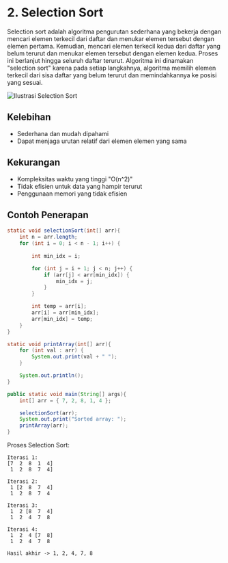 # 2. Selection Sort

Selection sort adalah algoritma pengurutan sederhana yang bekerja dengan mencari elemen terkecil dari daftar dan menukar elemen tersebut dengan elemen pertama. Kemudian, mencari elemen terkecil kedua dari daftar yang belum terurut dan menukar elemen tersebut dengan elemen kedua. Proses ini berlanjut hingga seluruh daftar terurut. Algoritma ini dinamakan "selection sort" karena pada setiap langkahnya, algoritma memilih elemen terkecil dari sisa daftar yang belum terurut dan memindahkannya ke posisi yang sesuai.

![Ilustrasi Selection Sort](https://github.com/Alfurqon02/Praktikum-SDA-2023/blob/main/Bab8-Sorting/img/selectionsort.png)

## Kelebihan
- Sederhana dan mudah dipahami
- Dapat menjaga urutan relatif dari elemen elemen yang sama

## Kekurangan
- Kompleksitas waktu yang tinggi "O(n^2)"
- Tidak efisien untuk data yang hampir terurut
- Penggunaan memori yang tidak efisien

## Contoh Penerapan

```java
static void selectionSort(int[] arr){
    int n = arr.length;
    for (int i = 0; i < n - 1; i++) {
          
        int min_idx = i;

        for (int j = i + 1; j < n; j++) {
            if (arr[j] < arr[min_idx]) {
                min_idx = j;
            }
        }

        int temp = arr[i];
        arr[i] = arr[min_idx];
        arr[min_idx] = temp;           
    }
}

static void printArray(int[] arr){
    for (int val : arr) {
        System.out.print(val + " ");
    }

    System.out.println();
}

public static void main(String[] args){
    int[] arr = { 7, 2, 8, 1, 4 };

    selectionSort(arr);
    System.out.print("Sorted array: ");
    printArray(arr);
}
```

Proses Selection Sort:
```
Iterasi 1:
[7  2  8  1  4]
 1  2  8  7  4]

Iterasi 2:
 1 [2  8  7  4]
 1  2  8  7  4

Iterasi 3:
 1  2 [8  7  4]
 1  2  4  7  8

Iterasi 4:
 1  2  4 [7  8]
 1  2  4  7  8

Hasil akhir -> 1, 2, 4, 7, 8
```
